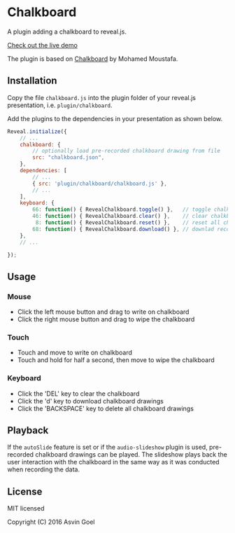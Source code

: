 # Chalkboard

A plugin adding a chalkboard to reveal.js. 

[Check out the live demo](http://courses.telematique.eu/reveal.js-plugins/chart-demo.html)

The plugin is based on [Chalkboard](https://github.com/mmoustafa/Chalkboard) by Mohamed Moustafa.

## Installation

Copy the file ```chalkboard.js``` into the plugin folder of your reveal.js presentation, i.e. ```plugin/chalkboard```.

Add the plugins to the dependencies in your presentation as shown below. 

```javascript
Reveal.initialize({
	// ...
	chalkboard: { 
		// optionally load pre-recorded chalkboard drawing from file
		src: "chalkboard.json",
	},
	dependencies: [
		// ... 
		{ src: 'plugin/chalkboard/chalkboard.js' },
		// ... 
	],
	keyboard: {
	    66: function() { RevealChalkboard.toggle() },	// toggle chalkboard when 'b' is pressed
	    46: function() { RevealChalkboard.clear() },	// clear chalkboard when 'DEL' is pressed
	     8: function() { RevealChalkboard.reset() },	// reset all chalkboard data when 'BACKSPACE' is pressed
	    68: function() { RevealChalkboard.download() },	// downlad recorded chalkboard drawing when 'd' is pressed
	},
	// ...

});
```
## Usage

### Mouse
- Click the left mouse button and drag to write on chalkboard
- Click the right mouse button and drag to wipe the chalkboard

### Touch
- Touch and move to write on chalkboard
- Touch and hold for half a second, then move to wipe the chalkboard

### Keyboard
- Click the 'DEL' key to clear the chalkboard </li>
- Click the 'd' key to download chalkboard drawings</li>
- Click the 'BACKSPACE' key to delete all chalkboard drawings</li>

## Playback

If the ```autoSlide``` feature is set or if the ```audio-slideshow``` plugin is used, pre-recorded chalkboard drawings can be played. The slideshow plays back the user interaction with the chalkboard in the same way as it was conducted when recording the data.

## License

MIT licensed

Copyright (C) 2016 Asvin Goel
